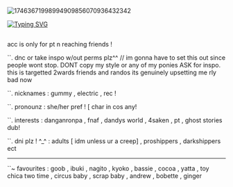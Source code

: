 ![17463671998994909856070936432342](https://github.com/user-attachments/assets/4ee870fe-9fba-4f98-85be-915f4a47552c)

[![Typing SVG](https://readme-typing-svg.demolab.com?font=Jersey+10&pause=1000&color=D3A2B5DA&width=435&lines=%60+just+doing+my+part+!+%60;%60+This+one+is+done+!%60;%60+is+one+of+my+flowers+wilted+%3F+%60)](https://git.io/typing-svg)

##

acc is only for pt n reaching friends !

 ``. dnc or take inspo w/out perms plz^^
      // im gonna have to set this out since people wont stop.
      DONT copy my style or any of my ponies ASK for inspo. 
      this is targetted 2wards friends and randos its genuinely upsetting me rly bad now
      
``.  nicknames : gummy , electric , rec !

``. pronounz : she/her pref ! [ char in cos any!

``. interests : danganronpa , fnaf , dandys world , 4saken , pt , ghost stories dub!

``. dni plz ! ^_^ : adults [ idm unless ur a creep] , proshippers , darkshippers ect

---
``~ favourites : goob , ibuki , nagito , kyoko , bassie , cocoa , yatta , toy chica
    two time , circus baby , scrap baby , andrew , bobette , ginger



